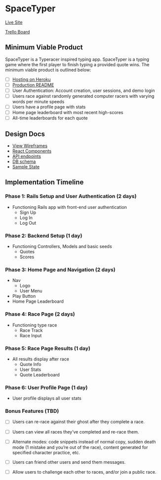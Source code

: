 # SpaceTyper

[Live Site][live]

[Trello Board](https://trello.com/b/xpCc28ln/spacetyper)

## Minimum Viable Product

SpaceTyper is a Typeracer inspired typing app. SpaceTyper is a typing game where the first player to finish typing a provided quote wins. The minimum viable product is outlined below:

- [ ] [Hosting on Heroku][live]
- [ ] [Production README](../README.md)
- [ ] User Authentication: Account creation, user sessions, and demo login
- [ ] Users race against randomly generated computer racers with varying words per minute speeds
- [ ] Users have a profile page with stats
- [ ] Home page leaderboard with most recent high-scores
- [ ] All-time leaderboards for each quote

## Design Docs
* [View Wireframes](./wireframes)
* [React Components](./component-hierarchy.md)
* [API endpoints](./api-endpoints.md)
* [DB schema](./schema.md)
* [Sample State](./sample-state.md)

## Implementation Timeline

### Phase 1: Rails Setup and User Authentication (2 days)

* Functioning Rails app with front-end user authentication
  - Sign Up
  - Log In
  - Log Out

### Phase 2: Backend Setup (1 day)

* Functioning Controllers, Models and basic seeds
  - Quotes
  - Scores

### Phase 3: Home Page and Navigation (2 days)

* Nav
  - Logo
  - User Menu
* Play Button
* Home Page Leaderboard

### Phase 4: Race Page (2 days)

* Functioning type race
  - Race Track
  - Race Input

### Phase 5: Race Page Results (1 day)

* All results display after race
  - Quote Info
  - User Stats
  - Quote Leaderboard

### Phase 6: User Profile Page (1 day)

* User profile displays all user stats

### Bonus Features (TBD)
- [ ] Users can re-race against their ghost after they complete a race.
- [ ] Users can view all races they’ve completed and re-race them.
- [ ] Alternate modes: code snippets instead of normal copy, sudden death mode (1 mistake and you’re out of the race), content generated for specified character practice, etc.
- [ ] Users can friend other users and send them messages.
- [ ] Allow users to challenge each other to races, and/or join a public race.


[live]: https://space-typer.herokuapp.com
